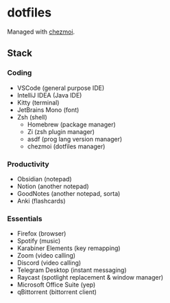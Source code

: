 # dotfiles

Managed with [chezmoi](https://www.chezmoi.io/).

## Stack

### Coding

- VSCode (general purpose IDE)
- IntelliJ IDEA (Java IDE)
- Kitty (terminal)
- JetBrains Mono (font)
- Zsh (shell)
  - Homebrew (package manager)
  - Zi (zsh plugin manager)
  - asdf (prog lang version manager)
  - chezmoi (dotfiles manager)

### Productivity

- Obsidian (notepad)
- Notion (another notepad)
- GoodNotes (another notepad, sorta)
- Anki (flashcards)

### Essentials

- Firefox (browser)
- Spotify (music)
- Karabiner Elements (key remapping)
- Zoom (video calling)
- Discord (video calling)
- Telegram Desktop (instant messaging)
- Raycast (spotlight replacement & window manager)
- Microsoft Office Suite (yep)
- qBittorrent (bittorrent client)
